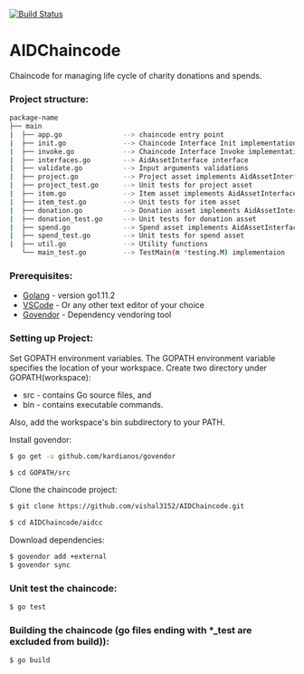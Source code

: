 [![Build Status](https://travis-ci.org/vishal3152/AIDChaincode.svg?branch=master)](https://travis-ci.org/vishal3152/AIDChaincode)

# AIDChaincode
Chaincode for managing life cycle of charity donations and spends.

### Project structure:
```sh
package-name
├── main
|  ├── app.go               --> chaincode entry point
|  ├── init.go              --> Chaincode Interface Init implementation 
|  ├── invoke.go            --> Chaincode Interface Invoke implementation 
|  ├── interfaces.go        --> AidAssetInterface interface 
|  ├── validate.go          --> Input arguments validations
|  ├── project.go           --> Project asset implements AidAssetInterface
|  ├── project_test.go      --> Unit tests for project asset
|  ├── item.go              --> Item asset implements AidAssetInterface
|  ├── item_test.go         --> Unit tests for item asset
|  ├── donation.go          --> Donation asset implements AidAssetInterface
|  ├── donation_test.go     --> Unit tests for donation asset
|  ├── spend.go             --> Spend asset implements AidAssetInterface
|  ├── spend_test.go        --> Unit tests for spend asset         
|  ├── util.go              --> Utility functions
   └── main_test.go         --> TestMain(m *testing.M) implementaion
```
### Prerequisites:
* [Golang](https://golang.org/dl/) - version go1.11.2
* [VSCode](https://code.visualstudio.com/download) - Or any other text editor of your choice
* [Govendor](https://github.com/kardianos/govendor) - Dependency vendoring tool


### Setting up Project:
Set GOPATH environment variables.
The GOPATH environment variable specifies the location of your workspace. Create two directory under GOPATH(workspace):

* src - contains Go source files, and
* bin - contains executable commands. 

Also,  add the workspace's bin subdirectory to your PATH.


Install govendor:
```sh
$ go get -u github.com/kardianos/govendor
```

```sh
$ cd GOPATH/src
```

Clone the chaincode project:
```sh
$ git clone https://github.com/vishal3152/AIDChaincode.git
```
```sh
$ cd AIDChaincode/aidcc
```

Download dependencies:
```sh
$ govendor add +external
$ govendor sync
```

### Unit test the chaincode:
```sh
$ go test
```

### Building the chaincode (go files ending with *_test are excluded from build)):
```sh
$ go build
```



